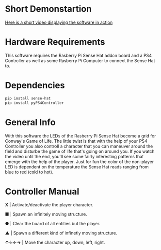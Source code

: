 # Short Demonstartion
[Here is a short video displaying the software in action](https://youtu.be/YGtlaHDe6AA)

# Hardware Requirements
This software requires the Rasberry Pi Sense Hat addon board and a PS4 Controller as well as some Rasberry Pi Computer to connect the Sense Hat to.

# Dependencies

```bash
pip install sense-hat
pip install pyPS4Controller
```

# General Info
With this software the LEDs of the Rasberry Pi Sense Hat become a grid for Conway's Game of Life.
The little twist is that with the help of your PS4 Controller you also controll a character that you can maneuver around the field and disturbe the game of life that's going on around you.
If you watch the video until the end, you'll see some fairly interesting patterns that emerge with the help of the player.
Just for fun the color of the non-player LED is dependent on the temperature the Sense Hat reads ranging from blue to red (cold to hot).

# Controller Manual

**X** | Activate/deactivate the player character.

**■** | Spawn an infinitely moving structure.

**●** | Clear the board of all entities but the player.

**▲** | Spawn a different kind of infinetly moving structure.

**↑↓←→** | Move the character up, down, left, right.

